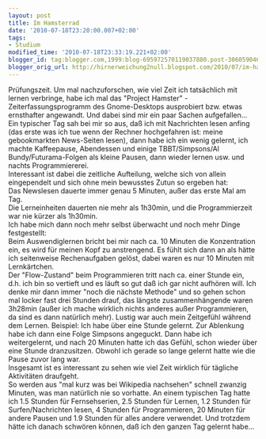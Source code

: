 ```yaml
---
layout: post
title: Im Hamsterrad
date: '2010-07-18T23:20:00.007+02:00'
tags:
- Studium
modified_time: '2010-07-18T23:33:19.221+02:00'
blogger_id: tag:blogger.com,1999:blog-695972570119037880.post-3060590463413785713
blogger_orig_url: http://hirnerweichung2null.blogspot.com/2010/07/im-hamsterrad.html
---
```


Prüfungszeit. Um mal nachzuforschen, wie viel Zeit ich tatsächlich mit lernen verbringe, habe ich mal das "Project Hamster" - Zeiterfassungsprogramm des Gnome-Desktops ausprobiert bzw. etwas ernsthafter angewandt. Und dabei sind mir ein paar Sachen aufgefallen...  
Ein typischer Tag sah bei mir so aus, daß ich mit Nachrichten lesen anfing (das erste was ich tue wenn der Rechner hochgefahren ist: meine gebookmarkten News-Seiten lesen), dann habe ich ein wenig gelernt, ich machte Kaffeepause, Abendessen und einige TBBT/Simpsons/Al Bundy/Futurama-Folgen als kleine Pausen, dann wieder lernen usw. und nachts Programmiererei.  
Interessant ist dabei die zeitliche Aufteilung, welche sich von allein eingependelt und sich ohne mein bewusstes Zutun so ergeben hat:  
Das Newslesen dauerte immer genau 5 Minuten, außer das erste Mal am Tag.  
Die Lerneinheiten dauerten nie mehr als 1h30min, und die Programmierzeit war nie kürzer als 1h30min.  
Ich habe mich dann noch mehr selbst überwacht und noch mehr Dinge festgestellt:  
Beim Auswendiglernen bricht bei mir nach ca. 10 Minuten die Konzentration ein, es wird für meinen Kopf zu anstrengend. Es fühlt sich dann an als hätte ich seitenweise Rechenaufgaben gelöst, dabei waren es nur 10 Minuten mit Lernkärtchen.  
Der "Flow-Zustand" beim Programmieren tritt nach ca. einer Stunde ein, d.h. ich bin so vertieft und es läuft so gut daß ich gar nicht aufhören will. Ich denke mir dann immer "noch die nächste Methode" und so gehen schon mal locker fast drei Stunden drauf, das längste zusammenhängende waren 3h28min (außer ich mache wirklich nichts anderes außer Programmieren, da sind es dann natürlich mehr). Lustig war auch mein Zeitgefühl während dem Lernen. Beispiel: Ich habe über eine Stunde gelernt. Zur Ablenkung habe ich dann eine Folge Simpsons angeguckt. Dann habe ich weitergelernt, und nach 20 Minuten hatte ich das Gefühl, schon wieder über eine Stunde dranzusitzen. Obwohl ich gerade so lange gelernt hatte wie die Pause zuvor lang war.  
Insgesamt ist es interessant zu sehen wie viel Zeit wirklich für tägliche Aktivitäten draufgeht.  
So werden aus "mal kurz was bei Wikipedia nachsehen" schnell zwanzig Minuten, was man natürlich nie so vorhatte. An einem typischen Tag hatte ich 1.5 Stunden für Fernsehserien, 2.5 Stunden für Lernen, 1.2 Stunden für Surfen/Nachrichten lesen, 4 Stunden für Programmieren, 20 Minuten für andere Pausen und 1.9 Stunden für alles andere verwendet. Und trotzdem hätte ich danach schwören können, daß ich den ganzen Tag gelernt habe...